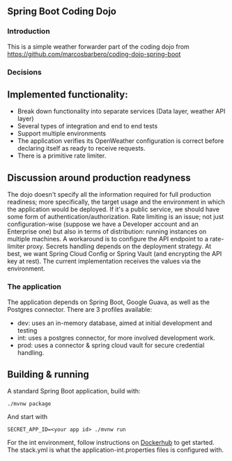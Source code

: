 Spring Boot Coding Dojo
---

### Introduction

This is a simple weather forwarder part of the coding dojo from https://github.com/marcosbarbero/coding-dojo-spring-boot

### Decisions

## Implemented functionality:

- Break down functionality into separate services (Data layer, weather API layer)
- Several types of integration and end to end tests
- Support multiple environments
- The application verifies its OpenWeather configuration is correct before declaring itself as ready to receive requests.
- There is a primitive rate limiter.

## Discussion around production readyness
 The dojo doesn't specify all the information required for full production readiness; more specifically, the target usage and the environment in which the application would be deployed.
 If it's a public service, we should have some form of authentication/authorization.
 Rate limiting is an issue; not just configuration-wise (suppose we have a Developer account and an Enterprise one) but also in terms of distribution: running instances on multiple machines. A workaround is to configure the API endpoint to a rate-limiter proxy.
 Secrets handling depends on the deployment strategy. At best, we want Spring Cloud Config or Spring Vault (and encrypting the API key at rest). The current implementation receives the values via the environment.


### The application
 The application depends on Spring Boot, Google Guava, as well as the Postgres connector.
There are 3 profiles available:
 - dev: uses an in-memory database, aimed at initial development and testing
 - int: uses a postgres connector, for more involved development work.
 - prod: uses a connector & spring cloud vault for secure credential handling.


## Building & running 
 A standard Spring Boot application, build with:
```
./mvnw package
```

And start with 
```
SECRET_APP_ID=<your app id> ./mvnw run
```

 For the int environment, follow instructions on [Dockerhub](https://hub.docker.com/_/postgres) to get started. The stack.yml is what the application-int.properties files is configured with.
